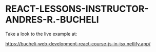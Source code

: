 # REACT-LESSONS-INSTRUCTOR-ANDRES-R.-BUCHELI
Take a look to the live example at:

https://bucheli-web-development-react-course-js-in-jsx.netlify.app/
